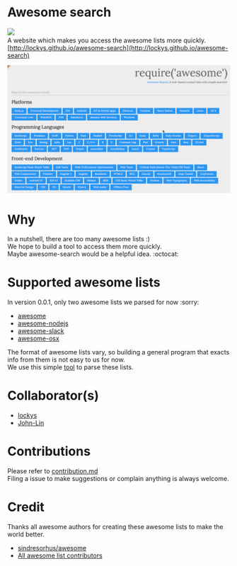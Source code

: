 Awesome search
==
![](https://img.shields.io/badge/version-0.1.0-green.svg)  
A website which makes you access the awesome lists more quickly.  
[http://lockys.github.io/awesome-search](http://lockys.github.io/awesome-search)

![](/media/record.gif)

Why
==
In a nutshell, there are too many awesome lists :)  
We hope to build a tool to access them more quickly.  
Maybe awesome-search would be a helpful idea. :octocat:

Supported awesome lists
==
In version 0.0.1, only two awesome lists we parsed for now :sorry:
- [awesome](https://github.com/sindresorhus/awesome)
- [awesome-nodejs](https://github.com/sindresorhus/awesome-nodejs)
- [awesome-slack](https://github.com/matiassingers/awesome-slack)
- [awesome-osx](https://github.com/iCHAIT/awesome-osx)

The format of awesome lists vary, so building a general program that exacts info from them is not easy to us for now.  
We use this simple [tool](https://github.com/lockys/awesome.json) to parse these lists.

Collaborator(s)
==
- [lockys](https://github.com/lockys)
- [John-Lin](https://github.com/John-Lin)

Contributions
==
Please refer to [contribution.md](contribution.md)    
Filing a issue to make suggestions or complain anything is always welcome.

Credit
==
Thanks all awesome authors for creating these awesome lists to make the world better.  
- [sindresorhus/awesome](https://github.com/sindresorhus/awesome)  
- [All awesome list contributors](https://github.com/sindresorhus/awesome/graphs/contributors)
